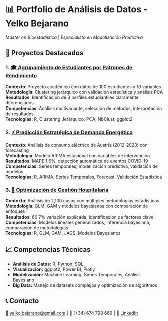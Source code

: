 # 📊 Portfolio de Análisis de Datos - Yelko Bejarano

*Máster en Bioestadística* | *Especialista en Modelización Predictiva*

## 🚀 Proyectos Destacados

### 1. [🎓 Agrupamiento de Estudiantes por Patrones de Rendimiento](./01-analisis-clustering-educativo/README.md)
**Contexto**: Proyecto académico con datos de 100 estudiantes y 10 variables  
**Metodología**: Clustering jerárquico con validación estadística y análisis PCA   
**Resultados**: Identificación de 3 perfiles estudiantiles claramente diferenciados  
**Competencias**: Análisis multivariante, selección de métodos, interpretación de resultados  
**Tecnologías**: R, Clustering Jerárquico, PCA, NbClust, ggplot2  

### 2. [⚡ Predicción Estratégica de Demanda Energética](./02-prediccion-demanda-energetica/)
**Contexto**: Análisis de consumo eléctrico de Austria (2012-2023) con forecasting  
**Metodología**: Modelo ARIMA estacional con variables de intervención  
**Resultados**: MAPE 1.6%, detección automática de eventos COVID-19  
**Competencias**: Series temporales, modelización predictiva, validación de modelos  
**Tecnologías**: R, ARIMA, Series Temporales, Forecast, Validación Estadística  

### 3. [🏥 Optimización de Gestión Hospitalaria](./03-optimizacion-hospitales/)
**Contexto**: Análisis de 2,100 casos con múltiples metodologías estadísticas  
**Metodología**: GLM, GAM y modelos bayesianos con comparación de enfoques  
**Resultados**: 60.7% variación explicada, identificación de factores clave  
**Competencias**: Modelos lineales generalizados, inferencia bayesiana, comparación de metodologías  
**Tecnologías**: R, GLM, GAM, JAGS, Modelos Bayesianos  

## 📈 Competencias Técnicas
- **Análisis de Datos:** R, Python, SQL
- **Visualización:** ggplot2, Power BI, Plotly
- **Modelización:** Machine Learning, Series Temporales, Análisis Bayesiano
- **Big Data:** Manejo de datasets complejos y optimización de algoritmos

## 📞 Contacto
📧 yelko.bejarano@gmail.com | 📱 (+34) 674 798 669 | 🔗 [LinkedIn](enlace)
